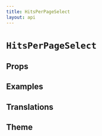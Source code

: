 ```yaml
---
title: HitsPerPageSelect
layout: api
---
```


# `HitsPerPageSelect`

## Props

## Examples

## Translations

## Theme
